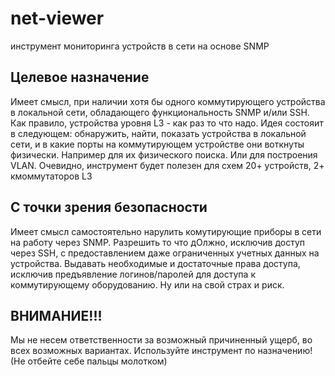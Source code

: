 # net-viewer
инструмент мониторинга устройств в сети на основе SNMP

## Целевое назначение
Имеет смысл, при наличии хотя бы одного коммутирующего устройства в локальной сети, обладающего функциональность SNMP и/или SSH. Как правило, устройства уровня L3 - как раз то что надо.
Идея состояит в следующем: обнаружить, найти, показать устройства в локальной сети, и в какие порты на коммутирующем устройстве они воткнуты физически. Например для их физического поиска. Или для построения VLAN.
Очевидно, инструмент будет полезен для схем 20+ устройств, 2+ кмоммутаторов L3

## С точки зрения безопасности
Имеет смысл самостоятельно нарулить комутирующие приборы в сети на работу через SNMP. Разрешить то что дОлжно, исключив доступ через SSH, с предоставлением даже ограниченных учетных данных на устройства. Выдавать необходимые и достаточные права доступа, исключив предъявление логинов/паролей для доступа к коммутирующему оборудованию. Ну или на свой страх и риск.

## ВНИМАНИЕ!!!
Мы не несем ответственности за возможный причиненный ущерб, во всех возможных вариантах. Используйте инструмент по назначению! (Не отбейте себе пальцы молотком)
